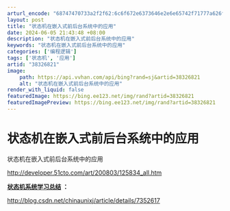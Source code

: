 ```yaml
---
arturl_encode: "68747470733a2f2f62:6c6f672e6373646e2e6e65742f71777a626f736869706f6269:2f61727469636c652f64657461696c732f3338333236383231"
layout: post
title: "状态机在嵌入式前后台系统中的应用"
date: 2024-06-05 21:43:48 +08:00
description: "状态机在嵌入式前后台系统中的应用"
keywords: "状态机在嵌入式前后台系统中的应用"
categories: ['编程逻辑']
tags: ['状态机', '应用']
artid: "38326821"
image:
    path: https://api.vvhan.com/api/bing?rand=sj&artid=38326821
    alt: "状态机在嵌入式前后台系统中的应用"
render_with_liquid: false
featuredImage: https://bing.ee123.net/img/rand?artid=38326821
featuredImagePreview: https://bing.ee123.net/img/rand?artid=38326821
---
```


# 状态机在嵌入式前后台系统中的应用

状态机在嵌入式前后台系统中的应用

http://developer.51cto.com/art/200803/125834_all.htm

**[状态机系统学习总结](http://blog.csdn.net/chinaunixj/article/details/7352617)
：**

http://blog.csdn.net/chinaunixj/article/details/7352617